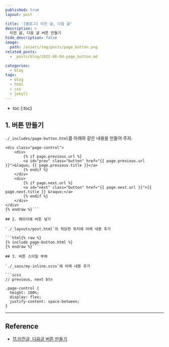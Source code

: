 ```yaml
---
published: true
layout: post

title: '[블로그] 이전 글, 다음 글'
description: >
  이전 글, 다음 글 버튼 만들기
hide_description: false
image: 
  path: /assets/img/posts/page_button.png
related_posts:
  - _posts/blog/2022-06-04-page_button.md

categories:
  - blog
tags:
  - blog
  - html
  - css
  - jekyll
---
```


* toc
{:toc}

## 1. 버튼 만들기

`./_includes/page-button.html`를 아래와 같은 내용을 만들어 주자.  

```html{% raw %}
<div class="page-control">
    <div>
        {% if page.previous.url %}
        <a id="prev" class="button" href="{{ page.previous.url }}">&laquo; {{ page.previous.title }}</a>
        {% endif %}
    </div>
    <div>
        {% if page.next.url %}
        <a id="next" class="button" href="{{ page.next.url }}">{{ page.next.title }} &raquo;</a>
        {% endif %}
    </div>
</div>
{% endraw %}```

## 2. 페이지에 버튼 넣기

`./_layouts/post.html`의 적당한 위치에 아래 내용 추가  

```html{% raw %}
{% include page-button.html %}
{% endraw %}```

## 3. 버튼 스타일 부여

`./_sass/my-inline.scss`에 아래 내용 추가  

```scss
// previous, next btn

.page-control {
  height: 100%;
  display: flex;
  justify-content: space-between;
}
```

---
## Reference
- [11.이전글, 다음글 버튼 만들기](https://khw11044.github.io/blog/githubpages/2020-12-26-making-blog-11/)